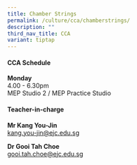 ```yaml
---
title: Chamber Strings
permalink: /culture/cca/chamberstrings/
description: ""
third_nav_title: CCA
variant: tiptap
---
```

<h4><strong>CCA Schedule</strong></h4>
<p><strong>Monday</strong>
<br>4.00&nbsp;- 6.30pm
<br>MEP Studio 2 / MEP Practice Studio</p>
<p></p>
<h4><strong>Teacher-in-charge</strong></h4>
<p><strong>Mr Kang You-Jin</strong>
<br><a href="mailto:kang.you-jin@ejc.edu.sg" rel="noopener nofollow" target="_blank">kang.you-jin@ejc.edu.sg</a>
</p>
<p><strong>Dr Gooi Tah Choe</strong>
<br><a href="mailto:gooi.tah.choe@ejc.edu.sg" rel="noopener nofollow" target="_blank">gooi.tah.choe@ejc.edu.sg</a>
</p>